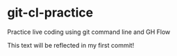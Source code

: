 # git-cl-practice
Practice live coding using git command line and GH Flow

This text will be reflected in my first commit!
